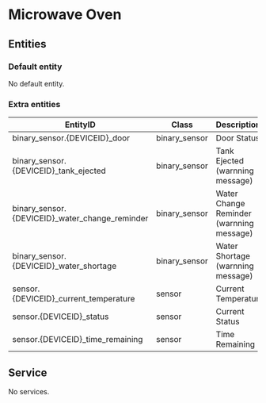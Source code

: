 # Microwave Oven

## Entities
### Default entity
No default entity.

### Extra entities

| EntityID                                       | Class         | Description                              |
|------------------------------------------------|---------------|------------------------------------------|
| binary_sensor.{DEVICEID}_door                  | binary_sensor | Door Status                              |
| binary_sensor.{DEVICEID}_tank_ejected          | binary_sensor | Tank Ejected (warnning message)          |
| binary_sensor.{DEVICEID}_water_change_reminder | binary_sensor | Water Change Reminder (warnning message) |
| binary_sensor.{DEVICEID}_water_shortage        | binary_sensor | Water Shortage (warnning message)        |
| sensor.{DEVICEID}_current_temperature          | sensor        | Current Temperatur                       |
| sensor.{DEVICEID}_status                       | sensor        | Current Status                           |
| sensor.{DEVICEID}_time_remaining               | sensor        | Time Remaining                           |

## Service
No services.